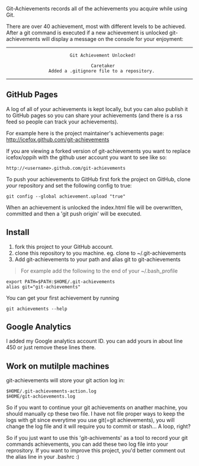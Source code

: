 Git-Achievements records all of the achievements you acquire while using Git.

There are over 40 achievement, most with different levels to be achieved.
After a git command is executed if a new achievement is unlocked
git-achievements will display a message on the console for your enjoyment:

********************************************************************************
                            Git Achievement Unlocked!                            

                                    Caretaker                                    
                    Added a .gitignore file to a repository.                    
********************************************************************************


GitHub Pages
------------

A log of all of your achievements is kept locally, but you can also publish
it to GitHub pages so you can share your achievements (and there is a rss
feed so people can track your achievements).

For example here is the project maintainer's achievements page: http://icefox.github.com/git-achievements

If you are viewing a forked version of git-achievements you want to replace icefox/oppih
with the github user account you want to see like so:

    http://<username>.github.com/git-achievements

To push your achievements to GitHub first fork the project on GitHub,
clone *your* repository and set the following config to true:

    git config --global achievement.upload "true"

When an achievement is unlocked the index.html file will be overwritten,
committed and then a 'git push origin' will be executed.


Install
-------
1. fork this project to your GitHub account.
2. clone this repository to you machine. eg. clone to ~/.git-achievements
3. Add git-achievements to your path and alias git to git-achievements

>For example add the following to the end of your ~/.bash_profile

    export PATH=$PATH:$HOME/.git-achievements
    alias git="git-achievements"

You can get your first achievement by running

    git achievements --help


**Google Analytics**
-------
I added my Google analytics account ID. you can add yours in about line 450 or just remove these lines there.

Work on mutilple machines
-------
git-achievements will store your git action log in:

    $HOME/.git-achievements-action.log
    $HOME/git-achievements.log

So if you want to continue your git achievements on anather machine, you should manually cp these two file.
I have not file proper ways to keep the logs with git since everytime you use git(=git achievements),
  you will change the log file and it will require you to commit or stash...
  A loop, right?

So if you just want to use this 'git-achivements' as a tool to record your git commands achievements,
   you can add these two log file into your reprository.
   If you want to improve this project, you'd better comment out the alias line in your .bashrc :)
